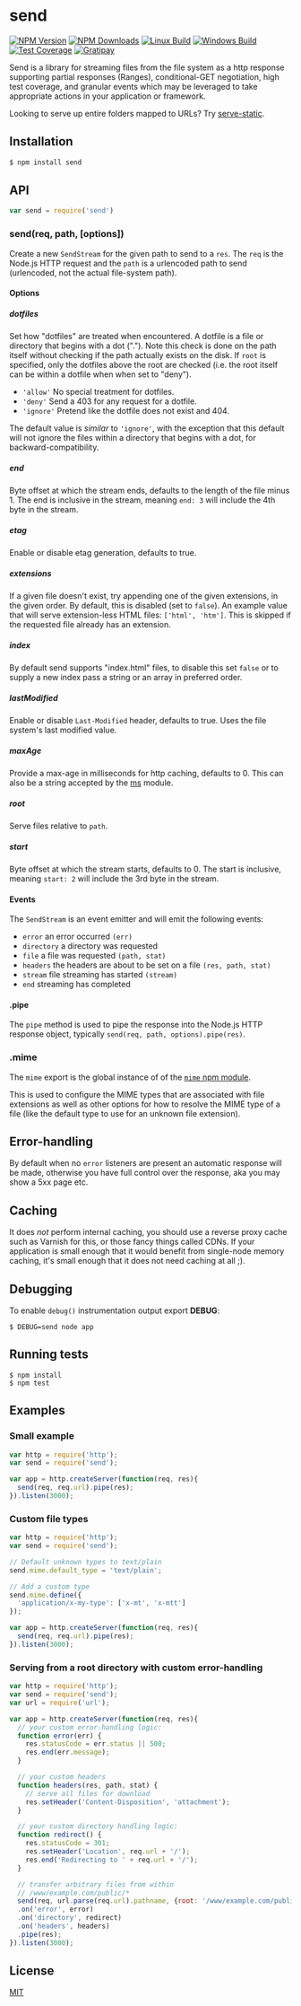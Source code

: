 # send

[![NPM Version][npm-image]][npm-url]
[![NPM Downloads][downloads-image]][downloads-url]
[![Linux Build][travis-image]][travis-url]
[![Windows Build][appveyor-image]][appveyor-url]
[![Test Coverage][coveralls-image]][coveralls-url]
[![Gratipay][gratipay-image]][gratipay-url]

Send is a library for streaming files from the file system as a http response supporting partial responses (Ranges),
conditional-GET negotiation, high test coverage, and granular events which may be leveraged to take appropriate actions
in your application or framework.

Looking to serve up entire folders mapped to URLs? Try [serve-static](https://www.npmjs.org/package/serve-static).

## Installation

```bash
$ npm install send
```

## API

```js
var send = require('send')
```

### send(req, path, [options])

Create a new `SendStream` for the given path to send to a `res`. The `req` is the Node.js HTTP request and the `path` is
a urlencoded path to send (urlencoded, not the actual file-system path).

#### Options

##### dotfiles

Set how "dotfiles" are treated when encountered. A dotfile is a file or directory that begins with a dot ("."). Note
this check is done on the path itself without checking if the path actually exists on the disk. If `root` is specified,
only the dotfiles above the root are checked (i.e. the root itself can be within a dotfile when when set to "deny").

- `'allow'` No special treatment for dotfiles.
- `'deny'` Send a 403 for any request for a dotfile.
- `'ignore'` Pretend like the dotfile does not exist and 404.

The default value is _similar_ to `'ignore'`, with the exception that this default will not ignore the files within a
directory that begins with a dot, for backward-compatibility.

##### end

Byte offset at which the stream ends, defaults to the length of the file minus 1. The end is inclusive in the stream,
meaning `end: 3` will include the 4th byte in the stream.

##### etag

Enable or disable etag generation, defaults to true.

##### extensions

If a given file doesn't exist, try appending one of the given extensions, in the given order. By default, this is
disabled (set to `false`). An example value that will serve extension-less HTML files: `['html', 'htm']`. This is
skipped if the requested file already has an extension.

##### index

By default send supports "index.html" files, to disable this set `false` or to supply a new index pass a string or an
array in preferred order.

##### lastModified

Enable or disable `Last-Modified` header, defaults to true. Uses the file system's last modified value.

##### maxAge

Provide a max-age in milliseconds for http caching, defaults to 0. This can also be a string accepted by the
[ms](https://www.npmjs.org/package/ms#readme) module.

##### root

Serve files relative to `path`.

##### start

Byte offset at which the stream starts, defaults to 0. The start is inclusive, meaning `start: 2` will include the 3rd
byte in the stream.

#### Events

The `SendStream` is an event emitter and will emit the following events:

- `error` an error occurred `(err)`
- `directory` a directory was requested
- `file` a file was requested `(path, stat)`
- `headers` the headers are about to be set on a file `(res, path, stat)`
- `stream` file streaming has started `(stream)`
- `end` streaming has completed

#### .pipe

The `pipe` method is used to pipe the response into the Node.js HTTP response object,
typically `send(req, path, options).pipe(res)`.

### .mime

The `mime` export is the global instance of of the
[`mime` npm module](https://www.npmjs.com/package/mime).

This is used to configure the MIME types that are associated with file extensions as well as other options for how to
resolve the MIME type of a file (like the default type to use for an unknown file extension).

## Error-handling

By default when no `error` listeners are present an automatic response will be made, otherwise you have full control
over the response, aka you may show a 5xx page etc.

## Caching

It does _not_ perform internal caching, you should use a reverse proxy cache such as Varnish for this, or those fancy
things called CDNs. If your application is small enough that it would benefit from single-node memory caching, it's
small enough that it does not need caching at all ;).

## Debugging

To enable `debug()` instrumentation output export __DEBUG__:

```
$ DEBUG=send node app
```

## Running tests

```
$ npm install
$ npm test
```

## Examples

### Small example

```js
var http = require('http');
var send = require('send');

var app = http.createServer(function(req, res){
  send(req, req.url).pipe(res);
}).listen(3000);
```

### Custom file types

```js
var http = require('http');
var send = require('send');

// Default unknown types to text/plain
send.mime.default_type = 'text/plain';

// Add a custom type
send.mime.define({
  'application/x-my-type': ['x-mt', 'x-mtt']
});

var app = http.createServer(function(req, res){
  send(req, req.url).pipe(res);
}).listen(3000);
```

### Serving from a root directory with custom error-handling

```js
var http = require('http');
var send = require('send');
var url = require('url');

var app = http.createServer(function(req, res){
  // your custom error-handling logic:
  function error(err) {
    res.statusCode = err.status || 500;
    res.end(err.message);
  }

  // your custom headers
  function headers(res, path, stat) {
    // serve all files for download
    res.setHeader('Content-Disposition', 'attachment');
  }

  // your custom directory handling logic:
  function redirect() {
    res.statusCode = 301;
    res.setHeader('Location', req.url + '/');
    res.end('Redirecting to ' + req.url + '/');
  }

  // transfer arbitrary files from within
  // /www/example.com/public/*
  send(req, url.parse(req.url).pathname, {root: '/www/example.com/public'})
  .on('error', error)
  .on('directory', redirect)
  .on('headers', headers)
  .pipe(res);
}).listen(3000);
```

## License

[MIT](LICENSE)

[npm-image]: https://img.shields.io/npm/v/send.svg

[npm-url]: https://npmjs.org/package/send

[travis-image]: https://img.shields.io/travis/pillarjs/send/master.svg?label=linux

[travis-url]: https://travis-ci.org/pillarjs/send

[appveyor-image]: https://img.shields.io/appveyor/ci/dougwilson/send/master.svg?label=windows

[appveyor-url]: https://ci.appveyor.com/project/dougwilson/send

[coveralls-image]: https://img.shields.io/coveralls/pillarjs/send/master.svg

[coveralls-url]: https://coveralls.io/r/pillarjs/send?branch=master

[downloads-image]: https://img.shields.io/npm/dm/send.svg

[downloads-url]: https://npmjs.org/package/send

[gratipay-image]: https://img.shields.io/gratipay/dougwilson.svg

[gratipay-url]: https://www.gratipay.com/dougwilson/
